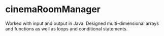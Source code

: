 # cinemaRoomManager
Worked with input and output in Java. Designed multi-dimensional arrays and functions as well as loops and conditional statements.
